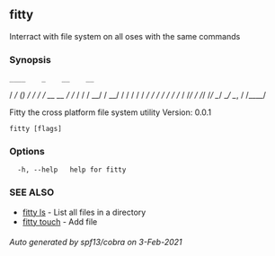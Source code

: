 ## fitty

Interract with file system on all oses with the same commands

### Synopsis



    ____    _    __    __
   / __/   (_)  / /_  / /_   __  __
  / /_    / /  / __/ / __/  / / / /
 / __/   / /  / /_  / /_   / /_/ /
/_/     /_/   \__/  \__/   \__, /
                          /____/



Fitty the cross platform file system utility
Version: 0.0.1
	

```
fitty [flags]
```

### Options

```
  -h, --help   help for fitty
```

### SEE ALSO

* [fitty ls](fitty_ls.md)	 - List all files in a directory
* [fitty touch](fitty_touch.md)	 - Add file

###### Auto generated by spf13/cobra on 3-Feb-2021
